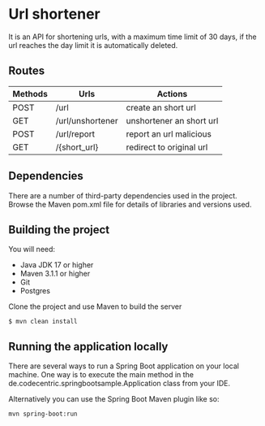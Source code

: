 # Url shortener

It is an API for shortening urls, with a maximum time limit of 30 days, if the url reaches the day limit it is automatically deleted.

## Routes

| Methods | Urls             | Actions                  |
| ------- | ---------------- | ------------------------ |
| POST    | /url             | create an short url      |
| GET     | /url/unshortener | unshortener an short url |
| POST    | /url/report      | report an url malicious  |
| GET     | /{short_url}     | redirect to original url |

## Dependencies

There are a number of third-party dependencies used in the project. Browse the Maven pom.xml file for details of libraries and versions used.

## Building the project

You will need:

- Java JDK 17 or higher
- Maven 3.1.1 or higher
- Git
- Postgres

Clone the project and use Maven to build the server

    $ mvn clean install

## Running the application locally

There are several ways to run a Spring Boot application on your local machine. One way is to execute the main method in the de.codecentric.springbootsample.Application class from your IDE.

Alternatively you can use the Spring Boot Maven plugin like so:

    mvn spring-boot:run
